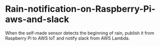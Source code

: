 # Rain-notification-on-Raspberry-Pi-aws-and-slack
When the self-made sensor detects the beginning of rain, publish it from Raspberry Pi to AWS IoT and notify slack from AWS Lambda.
